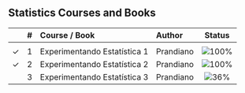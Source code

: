 ## Statistics Courses and Books


|  | # | Course / Book | Author | Status |
|:---:|:---:|:---|:---|:---:|
|  |  |  |  |  |
| &check; | 1 | Experimentando Estatística 1 | Prandiano | ![100%](https://geps.dev/progress/100) |
| &check; | 2 | Experimentando Estatística 2 | Prandiano | ![100%](https://geps.dev/progress/100) |
|  | 3 | Experimentando Estatística 3 | Prandiano | ![36%](https://geps.dev/progress/36) |